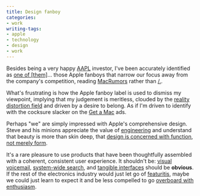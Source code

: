 ```yaml
---
title: Design fanboy
categories:
- work
writing-tags:
- apple
- technology
- design
- work
---
```


Besides being a very happy [AAPL][1] investor, I've been accurately identified as [one of [them]][2]... those Apple fanboys that narrow our focus away from the company's competition, reading [MacRumors][3] rather than [/.][4].

What's frustrating is how the Apple fanboy label is used to dismiss my viewpoint, implying that my judgement is meritless, clouded by the [reality distortion field][5] and driven by a desire to belong.  As if I'm driven to identify with the cocksure slacker on the [Get a Mac][6] ads.

Perhaps "we" are simply impressed with Apple's comprehensive design.  Steve and his minions appreciate the value of [engineering][7] and understand that beauty is more than skin deep, that [design is concerned with function, not merely form][8].

It's a rare pleasure to use products that have been thoughtfully assembled with a coherent, consistent user experience.  It shouldn't be: [visual voicemail][9], [system-wide search][10], and [tangible interfaces][11] should be **obvious**.  If the rest of the electronics industry would just let go of [featuritis][12], maybe we could just learn to expect it and be less compelled to go [overboard with enthusiasm][13].

   [1]: http://finance.google.com/finance?q=AAPL
   [2]: /2007/01/18/heir-to-the-throne.html
   [3]: http://www.macrumors.com/
   [4]: http://slashdot.org/
   [5]: http://en.wikipedia.org/wiki/Reality_distortion_field
   [6]: http://www.apple.com/getamac/
   [7]: http://daringfireball.net/linked/2007/january#tue-23-mossberg
   [8]: http://www.nytimes.com/2003/11/30/magazine/30IPOD.html?ex=1386133200&en=750c9021e58923d5&ei=5007&partner=USERLAND
   [9]: http://www.apple.com/iphone/phone/?feature=feature02
   [10]: http://www.apple.com/macosx/features/spotlight/
   [11]: http://www.apple.com/macosx/features/fastuserswitching/
   [12]: http://www.thomas-fitzgerald.net/2007/01/17/reaction-to-the-iphone-reveals-how-the-electronics-industry-failed-to-beat-the-ipod/
   [13]: http://www.kottke.org/07/01/the-apple-iphone
